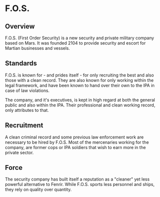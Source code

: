 # F.O.S.

## Overview

F.O.S. (First Order Security) is a new security and private military company
based on Mars. It was founded 2104 to provide security and escort for Martian
businesses and vessels.

## Standards

F.O.S. is known for - and prides itself - for only recruiting the best and also
those with a clean record. They are also known for only working within the
legal framework, and have been known to hand over their own to the IPA in case
of law violations.

The company, and it's executives, is kept in high regard at both the general
public and also within the IPA. Their professional and clean working record,
only attributes to that.

## Recruitment

A clean criminal record and some previous law enforcement work are necessary
to be hired by F.O.S. Most of the mercenaries working for the company, are
former cops or IPA soldiers that wish to earn more in the private sector.

## Force

The security company has built itself a reputation as a "cleaner" yet less
powerful alternative to Fenrir. While F.O.S. sports less personnel and ships,
they rely on quality over quantity.
